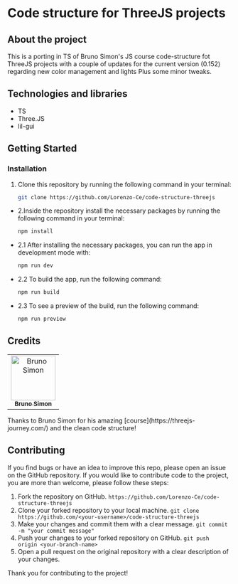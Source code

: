 # Code structure for ThreeJS projects

## About the project

This is a porting in TS of Bruno Simon's JS course code-structure fot ThreeJS projects with a couple of updates for the current version (0.152) regarding new color management and lights
Plus some minor tweaks.

## Technologies and libraries

- TS
- Three.JS 
- lil-gui


## Getting Started


### Installation

1. Clone this repository by running the following command in your terminal:
    ```sh
    git clone https://github.com/Lorenzo-Ce/code-structure-threejs
    ```

* 2.Inside the repository install the necessary packages by running the following command in your terminal:
    ```sh
    npm install
    ```
* 2.1 After installing the necessary packages, you can run the app in development mode with:
  ```sh
  npm run dev
  ```
* 2.2 To build the app, run the following command:
  ```sh
  npm run build
  ```
* 2.3 To see a preview of the build, run the following command:
  ```sh
  npm run preview
  ```

## Credits
<table>
<tbody>
    <tr>
    <td align="center"><a href="https://github.com/brunosimon"><img src="https://avatars.githubusercontent.com/u/5439991?v=4" width="100px;" alt="Bruno Simon"/><br /><sub><b>Bruno Simon</b></sub></a><br /></td>
    </tr>
</tbody>
</table>
Thanks to Bruno Simon for his amazing [course](https://threejs-journey.com/) and the clean code structure!

## Contributing

If you find bugs or have an idea to improve this repo, please open an issue on the GitHub repository.
If you would like to contribute code to the project, you are more than welcome, please follow these steps:

1. Fork the repository on GitHub. `https://github.com/Lorenzo-Ce/code-structure-threejs`
2. Clone your forked repository to your local machine. `git clone https://github.com/<your-username>/code-structure-threejs`
3. Make your changes and commit them with a clear message. `git commit -m "your commit message"`
4. Push your changes to your forked repository on GitHub. `git push origin <your-branch-name>`
5. Open a pull request on the original repository with a clear description of your changes.

Thank you for contributing to the project!